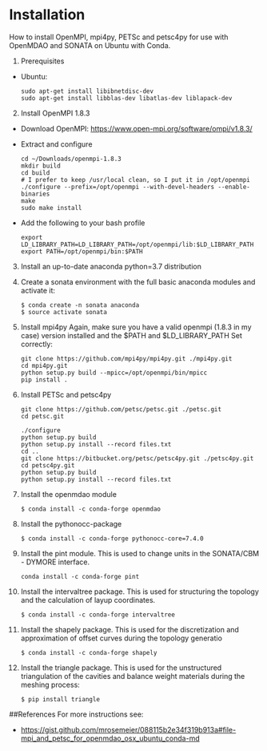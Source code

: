 # Installation
How to install OpenMPI, mpi4py, PETSc and petsc4py for use with OpenMDAO and SONATA on Ubuntu with Conda.

1. Prerequisites
  - Ubuntu:
  
    ```
    sudo apt-get install libibnetdisc-dev
    sudo apt-get install libblas-dev libatlas-dev liblapack-dev
    ```

2. Install OpenMPI 1.8.3

  - Download OpenMPI: https://www.open-mpi.org/software/ompi/v1.8.3/
  
  - Extract and configure
      ```
      cd ~/Downloads/openmpi-1.8.3
      mkdir build
      cd build
      # I prefer to keep /usr/local clean, so I put it in /opt/openmpi
      ./configure --prefix=/opt/openmpi --with-devel-headers --enable-binaries
      make
      sudo make install
      ```
      
  - Add the following to your bash profile  
      ```
      export LD_LIBRARY_PATH=LD_LIBRARY_PATH=/opt/openmpi/lib:$LD_LIBRARY_PATH
      export PATH=/opt/openmpi/bin:$PATH
      ```


3. Install an up-to-date anaconda python=3.7 distribution

4. Create a sonata environment with the full basic anaconda modules and activate it:
    ```
    $ conda create -n sonata anaconda
    $ source activate sonata
    ```

5. Install mpi4py
    Again, make sure you have a valid openmpi (1.8.3 in my case) version
    installed and the $PATH and $LD_LIBRARY_PATH Set correctly:

    ```
    git clone https://github.com/mpi4py/mpi4py.git ./mpi4py.git
    cd mpi4py.git
    python setup.py build --mpicc=/opt/openmpi/bin/mpicc               
    pip install .
    ```

6. Install PETSc and petsc4py
    ```
    git clone https://github.com/petsc/petsc.git ./petsc.git
    cd petsc.git
    
    ./configure
    python setup.py build
    python setup.py install --record files.txt
    cd ..
    git clone https://bitbucket.org/petsc/petsc4py.git ./petsc4py.git
    cd petsc4py.git
    python setup.py build
    python setup.py install --record files.txt
    ```

4. Install the openmdao module
    ```
    $ conda install -c conda-forge openmdao
    ```

5. Install the pythonocc-package
    ```
    $ conda install -c conda-forge pythonocc-core=7.4.0
    ```
    
6. Install the pint module. This is used to change units in the SONATA/CBM - DYMORE interface.
    ```
    conda install -c conda-forge pint
    ```

7. Install the intervaltree package. This is used for structuring the topology and the calculation of layup coordinates.
    ```
    $ conda install -c conda-forge intervaltree
    ```

8. Install the shapely package. This is used for the discretization and approximation of offset curves during the topology generatio
    ```
    $ conda install -c conda-forge shapely
    ```

9. Install the triangle package. This is used for the unstructured triangulation of the cavities and balance weight materials during the meshing process:
    ```
    $ pip install triangle
    ```

##References
For more instructions see:
 - https://gist.github.com/mrosemeier/088115b2e34f319b913a#file-mpi_and_petsc_for_openmdao_osx_ubuntu_conda-md
 
